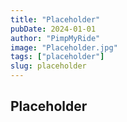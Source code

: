 ```yaml
---
title: "Placeholder"
pubDate: 2024-01-01
author: "PimpMyRide"
image: "Placeholder.jpg"
tags: ["placeholder"]
slug: placeholder
---
```


## Placeholder
